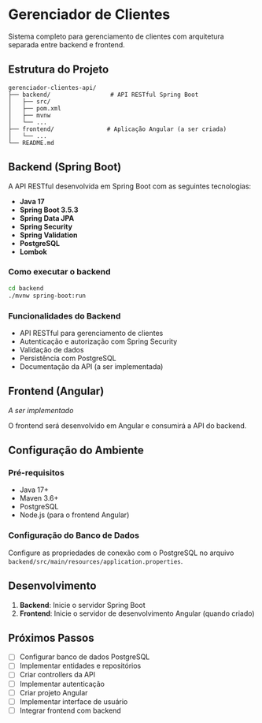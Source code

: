 # Gerenciador de Clientes

Sistema completo para gerenciamento de clientes com arquitetura separada entre backend e frontend.

## Estrutura do Projeto

```
gerenciador-clientes-api/
├── backend/                 # API RESTful Spring Boot
│   ├── src/
│   ├── pom.xml
│   ├── mvnw
│   └── ...
├── frontend/               # Aplicação Angular (a ser criada)
│   └── ...
└── README.md
```

## Backend (Spring Boot)

A API RESTful desenvolvida em Spring Boot com as seguintes tecnologias:

- **Java 17**
- **Spring Boot 3.5.3**
- **Spring Data JPA**
- **Spring Security**
- **Spring Validation**
- **PostgreSQL**
- **Lombok**

### Como executar o backend

```bash
cd backend
./mvnw spring-boot:run
```

### Funcionalidades do Backend

- API RESTful para gerenciamento de clientes
- Autenticação e autorização com Spring Security
- Validação de dados
- Persistência com PostgreSQL
- Documentação da API (a ser implementada)

## Frontend (Angular)

*A ser implementado*

O frontend será desenvolvido em Angular e consumirá a API do backend.

## Configuração do Ambiente

### Pré-requisitos

- Java 17+
- Maven 3.6+
- PostgreSQL
- Node.js (para o frontend Angular)

### Configuração do Banco de Dados

Configure as propriedades de conexão com o PostgreSQL no arquivo `backend/src/main/resources/application.properties`.

## Desenvolvimento

1. **Backend**: Inicie o servidor Spring Boot
2. **Frontend**: Inicie o servidor de desenvolvimento Angular (quando criado)

## Próximos Passos

- [ ] Configurar banco de dados PostgreSQL
- [ ] Implementar entidades e repositórios
- [ ] Criar controllers da API
- [ ] Implementar autenticação
- [ ] Criar projeto Angular
- [ ] Implementar interface de usuário
- [ ] Integrar frontend com backend
